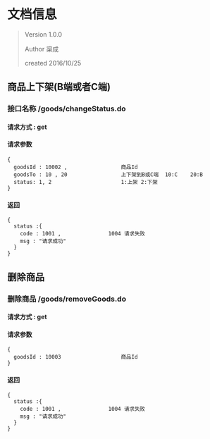 # 文档信息

> Version  1.0.0
>
> Author 	渠成
>
> created 	2016/10/25



## 商品上下架(B端或者C端)

### 接口名称 /goods/changeStatus.do

#### 请求方式 :  get

#### 请求参数

```
{
  goodsId : 10002 ,					商品Id
  goodsTo : 10 , 20				    上下架到B或C端  10:C    20:B
  status: 1, 2                      1:上架 2:下架
}
```

#### 返回

```
{
  status :{
    code : 1001 ,				1004 请求失败
    msg : "请求成功"
  }
}
```



## 删除商品

### 删除商品  /goods/removeGoods.do

#### 请求方式  : get

#### 请求参数

```
{
  goodsId : 10003       			商品Id
}
```

#### 返回

```
{
  status :{
    code : 1001 ,				1004 请求失败
    msg : "请求成功"
  }
}
```
